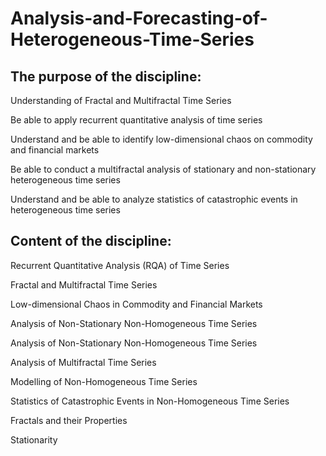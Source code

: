 # Analysis-and-Forecasting-of-Heterogeneous-Time-Series

## The purpose of the discipline: 

Understanding of Fractal and Multifractal Time Series

Be able to apply recurrent quantitative analysis of time series

Understand and be able to identify low-dimensional chaos on commodity and financial markets

Be able to conduct a multifractal analysis of stationary and non-stationary heterogeneous time series

Understand and be able to analyze statistics of catastrophic events in heterogeneous time series

## Content of the discipline: 

Recurrent Quantitative Analysis (RQA) of Time Series

Fractal and Multifractal Time Series

Low-dimensional Chaos in Commodity and Financial Markets

Analysis of Non-Stationary Non-Homogeneous Time Series

Analysis of Non-Stationary Non-Homogeneous Time Series

Analysis of Multifractal Time Series

Modelling of Non-Homogeneous Time Series

Statistics of Catastrophic Events in Non-Homogeneous Time Series

Fractals and their Properties

Stationarity
